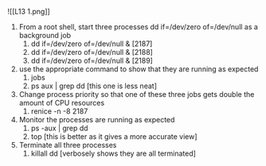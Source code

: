 ![[L13 1.png]]

1. From a root shell, start three processes dd if=/dev/zero of=/dev/null as a background job 
	1. dd if=/dev/zero of=/dev/null & [2187]
	2. dd if=/dev/zero of=/dev/null & [2188]
	3. dd if=/dev/zero of=/dev/null & [2189]
2. use the appropriate command to show that they are running as expected
	1. jobs
	2. ps aux | grep dd [this one is less neat]
3. Change process priority so that one of these three jobs gets double the amount of CPU resources
	1. renice -n -8 2187 
4. Monitor the processes are running as expected
	1. ps -aux | grep dd
	3. top [this is better as it gives a more accurate view]
5. Terminate all three processes
	1. killall dd [verbosely shows they are all terminated]